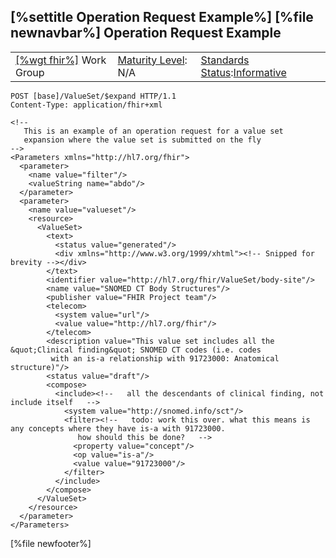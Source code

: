 \[%settitle Operation Request Example%\]
\[%file newnavbar%\]
<span id="SOA"></span> <span id="soa"></span>
Operation Request Example
-------------------------

|                                                |                                               |                                                                                        |
|------------------------------------------------|-----------------------------------------------|----------------------------------------------------------------------------------------|
| [\[%wgt fhir%\]](%5B%wg%20fhir%%5D) Work Group | [Maturity Level](versions.html#maturity): N/A | [Standards Status](versions.html#std-process):[Informative](versions.html#std-process) |

    POST [base]/ValueSet/$expand HTTP/1.1
    Content-Type: application/fhir+xml

    <!-- 
       This is an example of an operation request for a value set 
       expansion where the value set is submitted on the fly 
    -->
    <Parameters xmlns="http://hl7.org/fhir">
      <parameter>
        <name value="filter"/>
        <valueString name="abdo"/>
      </parameter>
      <parameter>
        <name value="valueset"/>  
        <resource>
          <ValueSet>
            <text>
              <status value="generated"/>
              <div xmlns="http://www.w3.org/1999/xhtml"><!-- Snipped for brevity --></div>
            </text>
            <identifier value="http://hl7.org/fhir/ValueSet/body-site"/>
            <name value="SNOMED CT Body Structures"/>
            <publisher value="FHIR Project team"/>
            <telecom>
              <system value="url"/>
              <value value="http://hl7.org/fhir"/>
            </telecom>
            <description value="This value set includes all the &quot;Clinical finding&quot; SNOMED CT codes (i.e. codes
             with an is-a relationship with 91723000: Anatomical structure)"/>
            <status value="draft"/>
            <compose>
              <include><!--   all the descendants of clinical finding, not include itself   -->
                <system value="http://snomed.info/sct"/>
                <filter><!--   todo: work this over. what this means is any concepts where they have is-a with 91723000.
                   how should this be done?   -->
                  <property value="concept"/>
                  <op value="is-a"/>
                  <value value="91723000"/>
                </filter>
              </include>
            </compose>
          </ValueSet>
        </resource>
      </parameter>
    </Parameters>

\[%file newfooter%\]
